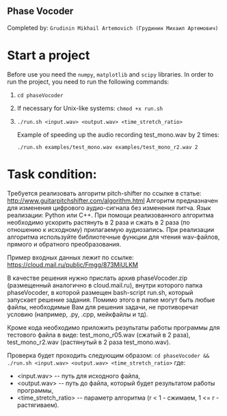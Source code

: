 ## Phase Vocoder

Completed by: `Grudinin Mikhail Artemovich (Грудинин Михаил Артемович)`

# Start a project
Before use you need the `numpy`, `matplotlib` and `scipy` libraries.
In order to run the project, you need to run the following commands:
1.  ```cd phaseVocoder```
2.  If necessary for Unix-like systems: ```chmod +x run.sh```
3.  ```./run.sh <input.wav> <output.wav> <time_stretch_ratio> ```

    Example of speeding up the audio recording test_mono.wav by 2 times:
    ```
    ./run.sh examples/test_mono.wav examples/test_mono_r2.wav 2
    ```

# Task condition:
Требуется реализовать алгоритм pitch-shifter по ссылке в статье: http://www.guitarpitchshifter.com/algorithm.html
Алгоритм предназначен для изменения цифрового аудио-сигнала без изменения питча.
Язык реализации: Python или C++.
При помощи реализованного алгоритма необходимо ускорить растянуть в 2 раза и сжать в 2 раза (по отношению к исходному) прилагаемую аудиозапись.
При реализации алгоритма используйте библиотечные функции для чтения wav-файлов, прямого и обратного преобразования.

Пример входных данных лежит по ссылке: https://cloud.mail.ru/public/Fmgg/873MiULKM

В качестве решения нужно прислать архив phaseVocoder.zip (размещенный аналогично в cloud.mail.ru), внутри которого папка phaseVocoder, в которой размещен bash-script run.sh, который запускает решение задания. Помимо этого в папке могут быть любые файлы, необходимые Вам для решения задачи, не противоречат условию (например, .py, .cpp, мейкфайлы и тд).

Кроме кода необходимо приложить результаты работы программы для тестового файла в виде: test_mono_r05.wav (сжатый в 2 раза), test_mono_r2.wav (растянутый в 2 раза test_mono.wav).

Проверка будет проходить следующим образом:
```cd phaseVocoder && ./run.sh <input.wav> <output.wav> <time_stretch_ratio>```
где:
- <input.wav> -- путь для исходного файла,
- <output.wav> -- путь до файла, который будет результатом работы программы,
- <time_stretch_ratio> -- параметр алгоритма (r < 1 - сжимаем, 1 <= r - растягиваем).
